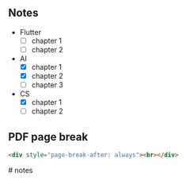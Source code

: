 ## Notes

- Flutter 
	- [ ] chapter 1
	- [ ] chapter 2
- AI 
	- [x] chapter 1
	- [x] chapter 2
	- [ ] chapter 3 
- CS
	- [x] chapter 1
	- [ ] chapter 2 

## PDF page break

```html
<div style="page-break-after: always"><br></div>
```
#   n o t e s  
 